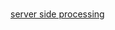 # 


[server side processing](https://datatables.net/extensions/scroller/examples/initialisation/server-side_processing.html)